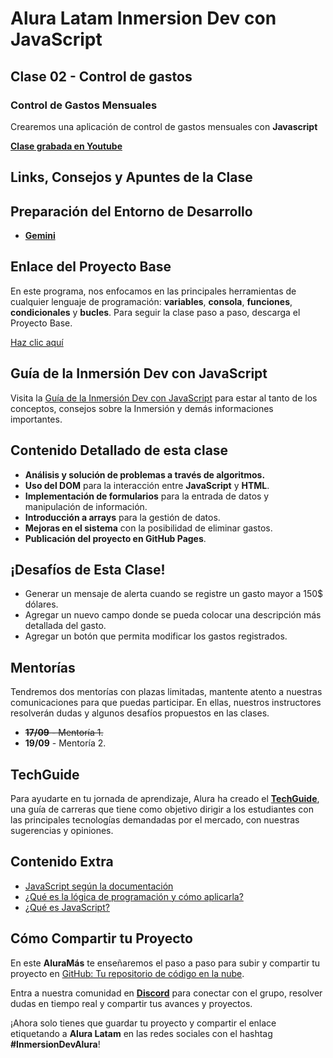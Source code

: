 # Alura Latam Inmersion Dev con JavaScript


## Clase 02 - Control de gastos

### Control de Gastos Mensuales

Crearemos una aplicación de control de gastos mensuales con **Javascript**

[**Clase grabada en Youtube**](https://www.youtube.com/watch?v=xV0S3unq4Sw&t=384s)



## Links, Consejos y Apuntes de la Clase


## Preparación del Entorno de Desarrollo

- [**Gemini**](https://gemini.google.com/?hl=es)

## Enlace del Proyecto Base

En este programa, nos enfocamos en las principales herramientas de cualquier lenguaje de programación: **variables**, **consola**, **funciones**, **condicionales** y **bucles**. Para seguir la clase paso a paso, descarga el Proyecto Base.

[Haz clic aquí](https://github.com/alura-es-cursos/inmersion-dev-aula2/archive/refs/heads/proyecto-base.zip)


## Guía de la Inmersión Dev con JavaScript

Visita la [Guía de la Inmersión Dev con JavaScript](https://www.notion.so/grupoalura/Gu-a-de-la-Inmersi-n-Dev-con-Javascript-a9f43b07c60d4c67b75f434d28def385) para estar al tanto de los conceptos, consejos sobre la Inmersión y demás informaciones importantes.

## Contenido Detallado de esta clase

- **Análisis y solución de problemas a través de algoritmos.**
- **Uso del DOM** para la interacción entre **JavaScript** y **HTML**.
- **Implementación de formularios** para la entrada de datos y manipulación de información.
- **Introducción a arrays** para la gestión de datos.
- **Mejoras en el sistema** con la posibilidad de eliminar gastos.
- **Publicación del proyecto en GitHub Pages**.


## ¡Desafíos de Esta Clase!

- Generar un mensaje de alerta cuando se registre un gasto mayor a 150$ dólares.
- Agregar un nuevo campo donde se pueda colocar una descripción más detallada del gasto.
- Agregar un botón que permita modificar los gastos registrados.

## Mentorías

Tendremos dos mentorías con plazas limitadas, mantente atento a nuestras comunicaciones para que puedas participar. En ellas, nuestros instructores resolverán dudas y algunos desafíos propuestos en las clases.

- ~~**17/09** - Mentoría 1.~~
- **19/09** - Mentoría 2.

## TechGuide

Para ayudarte en tu jornada de aprendizaje, Alura ha creado el [**TechGuide**](https://techguide.sh/es/), una guía de carreras que tiene como objetivo dirigir a los estudiantes con las principales tecnologías demandadas por el mercado, con nuestras sugerencias y opiniones.

## Contenido Extra

- [JavaScript según la documentación](https://developer.mozilla.org/es/docs/Web/JavaScript)
- [¿Qué es la lógica de programación y cómo aplicarla?](https://www.youtube.com/watch?v=3W983Q2NzRI)
- [¿Qué es JavaScript?](https://www.youtube.com/watch?v=GJfOSoaXk4s)

## Cómo Compartir tu Proyecto

En este **AluraMás** te enseñaremos el paso a paso para subir y compartir tu proyecto en [GitHub: Tu repositorio de código en la nube](https://www.youtube.com/watch?v=7XOF5tnoJHI).

Entra a nuestra comunidad en [**Discord**](https://discord.gg/v8c4SG7ztR) para conectar con el grupo, resolver dudas en tiempo real y compartir tus avances y proyectos.

¡Ahora solo tienes que guardar tu proyecto y compartir el enlace etiquetando a **Alura Latam** en las redes sociales con el hashtag **#InmersionDevAlura**!



